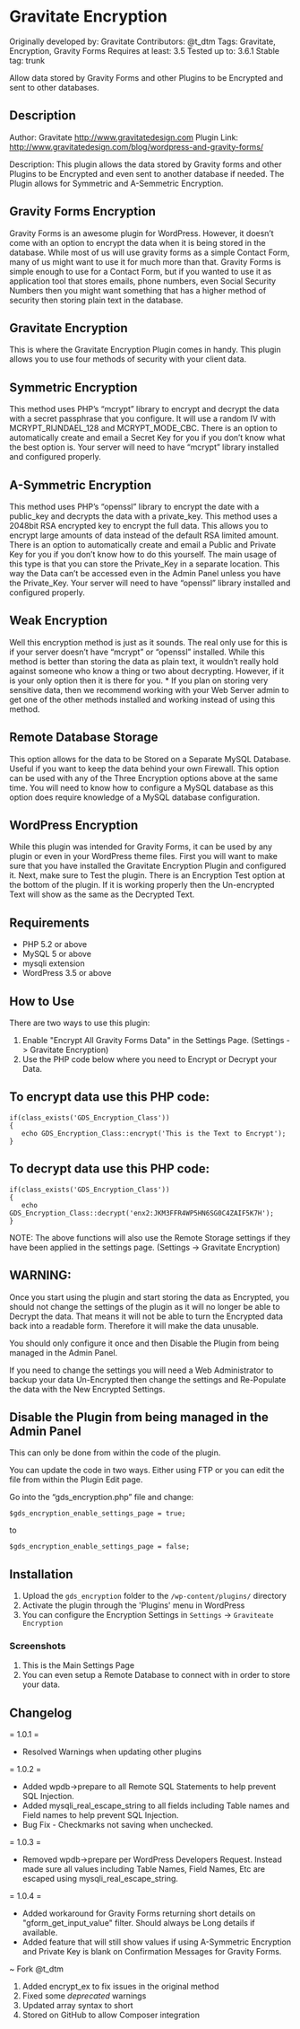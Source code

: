 # Gravitate Encryption
Originally developed by: Gravitate
Contributors: @t_dtm
Tags: Gravitate, Encryption, Gravity Forms
Requires at least: 3.5
Tested up to: 3.6.1
Stable tag: trunk

Allow data stored by Gravity Forms and other Plugins to be Encrypted and sent to other databases.

## Description 

Author: Gravitate http://www.gravitatedesign.com
Plugin Link: http://www.gravitatedesign.com/blog/wordpress-and-gravity-forms/

Description: This plugin allows the data stored by Gravity forms and other Plugins to be Encrypted and even sent to another database if needed. The Plugin allows for Symmetric and A-Semmetric Encryption.

## Gravity Forms Encryption

Gravity Forms is an awesome plugin for WordPress.  However, it doesn’t come with an option to encrypt the data when it is being stored in the database.  While most of us will use gravity forms as a simple Contact Form, many of us might want to use it for much more than that. Gravity Forms is simple enough to use for a Contact Form, but if you wanted to use it as application tool that stores emails, phone numbers, even Social Security Numbers then you might want something that has a higher method of security then storing plain text in the database.

## Gravitate Encryption

This is where the Gravitate Encryption Plugin comes in handy. This plugin allows you to use four methods of security with your client data.

## Symmetric Encryption
This method uses PHP’s “mcrypt” library to encrypt and decrypt the data with a secret passphrase that you configure.  It will use a random IV with MCRYPT_RIJNDAEL_128 and MCRYPT_MODE_CBC.  There is an option to automatically create and email a Secret Key for you if you don’t know what the best option is.
    Your server will need to have “mcrypt” library installed and configured properly.

## A-Symmetric Encryption
This method uses PHP’s “openssl” library to encrypt the date with a public_key and decrypts the data with a private_key.  This method uses a 2048bit RSA encrypted key to encrypt the full data.  This allows you to encrypt large amounts of data instead of the default RSA limited amount.  There is an option to automatically create and email a Public and Private Key for you if you don’t know how to do this yourself. The main usage of this type is that you can store the Private_Key in a separate location.  This way the Data can’t be accessed even in the Admin Panel unless you have the Private_Key.  Your server will need to have “openssl” library installed and configured properly.

## Weak Encryption
Well this encryption method is just as it sounds.  The real only use for this is if your server doesn’t have “mcrypt” or “openssl” installed.  While this method is better than storing the data as plain text, it wouldn’t really hold against someone who know a thing or two about decrypting.  However, if it is your only option then it is there for you.
    * If you plan on storing very sensitive data, then we recommend working with your Web Server admin to get one of the other methods installed and working instead of using this method.

## Remote Database Storage
This option allows for the data to be Stored on a Separate MySQL Database.  Useful if you want to keep the data behind your own Firewall.  This option can be used with any of the Three Encryption options above at the same time.  You will need to know how to configure a MySQL database as this option does require knowledge of a MySQL database configuration.

## WordPress Encryption

While this plugin was intended for Gravity Forms, it can be used by any plugin or even in your WordPress theme files. First you will want to make sure that you have installed the Gravitate Encryption Plugin and configured it.  Next, make sure to Test the plugin.  There is an Encryption Test option at the bottom of the plugin.  If it is working properly then the Un-encrypted Text will show as the same as the Decrypted Text.

## Requirements

- PHP 5.2 or above
- MySQL 5 or above
- mysqli extension
- WordPress 3.5 or above


## How to Use

There are two ways to use this plugin:

1. Enable "Encrypt All Gravity Forms Data" in the Settings Page. (Settings -> Gravitate Encryption)
2. Use the PHP code below where you need to Encrypt or Decrypt your Data.

## To encrypt data use this PHP code:

```
if(class_exists('GDS_Encryption_Class'))
{
   echo GDS_Encryption_Class::encrypt('This is the Text to Encrypt');
}
```

## To decrypt data use this PHP code:

```
if(class_exists('GDS_Encryption_Class'))
{
   echo GDS_Encryption_Class::decrypt('enx2:JKM3FFR4WP5HN6SG0C4ZAIF5K7H');
}
```

NOTE: The above functions will also use the Remote Storage settings if they have been applied in the settings page. (Settings -> Gravitate Encryption)

 
## WARNING:
Once you start using the plugin and start storing the data as Encrypted, you should not change the settings of the plugin as it will no longer be able to Decrypt the data.  That means it will not be able to turn the Encrypted data back into a readable form.  Therefore it will make the data unusable.

You should only configure it once and then Disable the Plugin from being managed in the Admin Panel.

If you need to change the settings you will need a Web Administrator to backup your data Un-Encrypted then change the settings and Re-Populate the data with the New Encrypted Settings.

 

## Disable the Plugin from being managed in the Admin Panel 

This can only be done from within the code of the plugin.

You can update the code in two ways.  Either using FTP or you can edit the file from within the Plugin Edit page.

Go into the “gds_encryption.php” file and change:

```$gds_encryption_enable_settings_page = true;```

to

```$gds_encryption_enable_settings_page = false;```


## Installation

1. Upload the `gds_encryption` folder to the `/wp-content/plugins/` directory
2. Activate the plugin through the 'Plugins' menu in WordPress
3. You can configure the Encryption Settings in `Settings` -> `Graviteate Encryption`


### Screenshots 

1. This is the Main Settings Page
2. You can even setup a Remote Database to connect with in order to store your data.

## Changelog 

= 1.0.1 =
* Resolved Warnings when updating other plugins

= 1.0.2 =
* Added wpdb->prepare to all Remote SQL Statements to help prevent SQL Injection.
* Added mysqli_real_escape_string to all fields including Table names and Field names to help prevent SQL Injection.
* Bug Fix - Checkmarks not saving when unchecked.

= 1.0.3 =
* Removed wpdb->prepare per WordPress Developers Request. Instead made sure all values including Table Names, Field Names, Etc are escaped using mysqli_real_escape_string.

= 1.0.4 =
* Added workaround for Gravity Forms returning short details on "gform_get_input_value" filter.  Should always be Long details if available.
* Added feature that will still show values if using A-Symmetric Encryption and Private Key is blank on Confirmation Messages for Gravity Forms.

~ Fork @t_dtm
1. Added encrypt_ex to fix issues in the original method
2. Fixed some _deprecated_ warnings
3. Updated array syntax to short
4. Stored on GitHub to allow Composer integration
